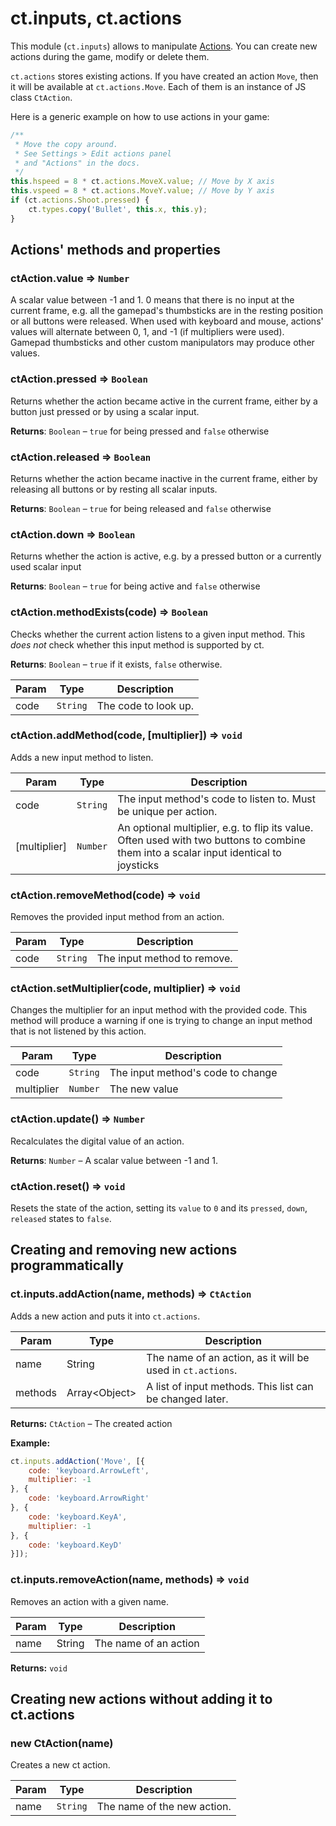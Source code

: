 # ct.inputs, ct.actions

This module (`ct.inputs`) allows to manipulate [Actions](/actions.html). You can create new actions during the game, modify or delete them.

`ct.actions` stores existing actions. If you have created an action `Move`, then it will be available at `ct.actions.Move`. Each of them is an instance of JS class `CtAction`.

Here is a generic example on how to use actions in your game:

```js
/**
 * Move the copy around.
 * See Settings > Edit actions panel
 * and "Actions" in the docs.
 */
this.hspeed = 8 * ct.actions.MoveX.value; // Move by X axis
this.vspeed = 8 * ct.actions.MoveY.value; // Move by Y axis
if (ct.actions.Shoot.pressed) {
    ct.types.copy('Bullet', this.x, this.y);
}
```

## Actions' methods and properties

### ctAction.value ⇒ <code>Number</code>

A scalar value between -1 and 1. 0 means that there is no input at the current frame, e.g. all the gamepad's thumbsticks are in the resting position or all buttons were released. When used with keyboard and mouse, actions' values will alternate between 0, 1, and -1 (if multipliers were used). Gamepad thumbsticks and other custom manipulators may produce other values.

### ctAction.pressed ⇒ <code>Boolean</code>
Returns whether the action became active in the current frame, either by a button just pressed or by using a scalar input.

**Returns**: <code>Boolean</code> – `true` for being pressed and `false` otherwise

### ctAction.released ⇒ <code>Boolean</code>
Returns whether the action became inactive in the current frame,
either by releasing all buttons or by resting all scalar inputs.

**Returns**: <code>Boolean</code> – `true` for being released and `false` otherwise

### ctAction.down ⇒ <code>Boolean</code>
Returns whether the action is active, e.g. by a pressed button
or a currently used scalar input

**Returns**: <code>Boolean</code> – `true` for being active and `false` otherwise

### ctAction.methodExists(code) ⇒ <code>Boolean</code>
Checks whether the current action listens to a given input method.
This *does not* check whether this input method is supported by ct.

**Returns**: <code>Boolean</code> – `true` if it exists, `false` otherwise.

| Param | Type | Description |
| --- | --- | --- |
| code | <code>String</code> | The code to look up. |

### ctAction.addMethod(code, [multiplier]) ⇒ <code>void</code>
Adds a new input method to listen.

| Param | Type | Description |
| --- | --- | --- |
| code | <code>String</code> | The input method's code to listen to. Must be unique per action. |
| [multiplier] | <code>Number</code> | An optional multiplier, e.g. to flip its value. Often used with two buttons to combine them into a scalar input identical to joysticks |

### ctAction.removeMethod(code) ⇒ <code>void</code>
Removes the provided input method from an action.

| Param | Type | Description |
| --- | --- | --- |
| code | <code>String</code> | The input method to remove. |

### ctAction.setMultiplier(code, multiplier) ⇒ <code>void</code>
Changes the multiplier for an input method with the provided code.
This method will produce a warning if one is trying to change an input method that is not listened by this action.

| Param | Type | Description |
| --- | --- | --- |
| code | <code>String</code> | The input method's code to change |
| multiplier | <code>Number</code> | The new value |

### ctAction.update() ⇒ <code>Number</code>
Recalculates the digital value of an action.

**Returns**: <code>Number</code> – A scalar value between -1 and 1.

### ctAction.reset() ⇒ <code>void</code>
Resets the state of the action, setting its `value` to `0` and its `pressed`, `down`, `released` states to `false`.

## Creating and removing new actions programmatically

### ct.inputs.addAction(name, methods) ⇒ <code>CtAction</code>

Adds a new action and puts it into `ct.actions`.

| Param | Type | Description |
| --- | --- | --- |
name|String|The name of an action, as it will be used in `ct.actions`.
methods|Array\<Object\>|A list of input methods. This list can be changed later.

**Returns:** `CtAction` – The created action

**Example:**

```js
ct.inputs.addAction('Move', [{
    code: 'keyboard.ArrowLeft',
    multiplier: -1
}, {
    code: 'keyboard.ArrowRight'
}, {
    code: 'keyboard.KeyA',
    multiplier: -1
}, {
    code: 'keyboard.KeyD'
}]);
```

### ct.inputs.removeAction(name, methods) ⇒ <code>void</code>

Removes an action with a given name.


| Param | Type | Description |
| --- | --- | --- |
name|String|The name of an action

**Returns:** `void`

## Creating new actions without adding it to ct.actions

### new CtAction(name)
Creates a new ct action.

| Param | Type | Description |
| --- | --- | --- |
| name | <code>String</code> | The name of the new action. |

